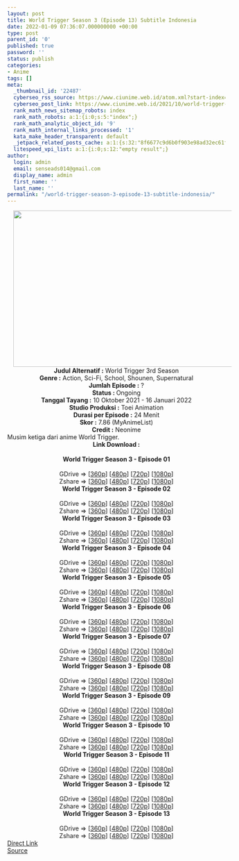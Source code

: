 ```yaml
---
layout: post
title: World Trigger Season 3 (Episode 13) Subtitle Indonesia
date: 2022-01-09 07:36:07.000000000 +00:00
type: post
parent_id: '0'
published: true
password: ''
status: publish
categories:
- Anime
tags: []
meta:
  _thumbnail_id: '22487'
  cyberseo_rss_source: https://www.ciunime.web.id/atom.xml?start-index=1
  cyberseo_post_link: https://www.ciunime.web.id/2021/10/world-trigger-season-3-subtitle.html
  rank_math_news_sitemap_robots: index
  rank_math_robots: a:1:{i:0;s:5:"index";}
  rank_math_analytic_object_id: '9'
  rank_math_internal_links_processed: '1'
  kata_make_header_transparent: default
  _jetpack_related_posts_cache: a:1:{s:32:"8f6677c9d6b0f903e98ad32ec61f8deb";a:2:{s:7:"expires";i:1663483227;s:7:"payload";a:0:{}}}
  litespeed_vpi_list: a:1:{i:0;s:12:"empty result";}
author:
  login: admin
  email: senseads014@gmail.com
  display_name: admin
  first_name: ''
  last_name: ''
permalink: "/world-trigger-season-3-episode-13-subtitle-indonesia/"
---
```

<div class="separator" style="clear: both; text-align: center;"><a href="https://blogger.googleusercontent.com/img/a/AVvXsEiE8xUBDZmAaF0PBzDrhqAWt-mKH6CRcPJO6vInqe5AjPnJSlfFkYR2uyDexIMPLIhkYHi9VmpUzNi7UJMgHEooMKDOOP-POjSUpapsYOIU0GPJGoDt1caiBMvViiLaXVoVRt9Q5DzfSgD38VorkDF7ubCQpnuJt64LqcN6YVZquh2DeUt2NHIlWVwR=s1280" style="margin-left: 1em; margin-right: 1em;"><img border="0" data-original-height="720" data-original-width="1280" height="360" src="{{ site.baseurl }}/assets/2022/01/AVvXsEiE8xUBDZmAaF0PBzDrhqAWt-mKH6CRcPJO6vInqe5AjPnJSlfFkYR2uyDexIMPLIhkYHi9VmpUzNi7UJMgHEooMKDOOP-POjSUpapsYOIU0GPJGoDt1caiBMvViiLaXVoVRt9Q5DzfSgD38VorkDF7ubCQpnuJt64LqcN6YVZquh2DeUt2NHIlWVwR=w640-h360" width="640" /></a></div>
<div class="separator" style="clear: both; text-align: center;"></div>
<div style="text-align: center;"><b>Judul</b><b><b> Alternatif</b> :</b> World Trigger 3rd Season</div>
<div style="text-align: center;"><b><b>Genre :</b></b> Action, Sci-Fi, School, Shounen, Supernatural</div>
<div style="text-align: center;"><b>Jumlah Episode :</b> ?<br /><b>Status :&nbsp;</b>Ongoing<br /><b>Tanggal Tayang :</b> 10 Oktober&nbsp;2021 - 16 Januari 2022<br /><b>Studio Produksi :</b>&nbsp;Toei Animation<br /><b>Durasi per Episode :</b> 24 Menit</div>
<div style="text-align: center;"><b>Skor :</b> 7.86 (MyAnimeList)</div>
<div style="text-align: center;"><b>Credit :</b>&nbsp;Neonime</div>
<div style="text-align: center;"></div>
<div style="text-align: justify;">Musim ketiga dari anime&nbsp;World Trigger.</div>
<div style="text-align: justify;"></div>
<div style="text-align: justify;"></div>
<div style="text-align: center;">
<div style="text-align: center;">
<div style="text-align: left;">
<div style="text-align: center;"><b>Link Download :</b></div>
<div style="text-align: center;"><b><br /></b></div>
<div style="text-align: center;"><span style="text-align: left;"><b>World Trigger Season 3&nbsp;</b></span><b>- Episode 01</b></div>
<div style="text-align: center;"><b><br /></b></div>
<div style="text-align: center;">GDrive =&gt; [<a href="https://mir.cr/0VBSSCSG" target="_blank" rel="noopener">360p</a>] [<a href="https://acefile.co/f/57173974/neonime_wot-s3-01-480p-zip" target="_blank" rel="noopener">480p</a>] [<a href="https://acefile.co/f/57174201/neonime_wot-s3-01-720p-zip" target="_blank" rel="noopener">720p</a>] [<a href="https://acefile.co/f/57174520/neonime_wot-s3-01-1080p-zip" target="_blank" rel="noopener">1080p</a>]</div>
<div style="text-align: center;">Zshare =&gt; [<a href="https://www96.zippyshare.com/v/o9qPhvNt/file.html" target="_blank" rel="noopener">360p</a>] [<a href="https://www29.zippyshare.com/v/aJfdSQnT/file.html" target="_blank" rel="noopener">480p</a>] [<a href="https://www17.zippyshare.com/v/7unkodkA/file.html" target="_blank" rel="noopener">720p</a>] [<a href="https://www88.zippyshare.com/v/kCMjtLuu/file.html" target="_blank" rel="noopener">1080p</a>]</div>
<div style="text-align: center;"></div>
<div style="text-align: center;">
<div><span style="text-align: left;"><b>World Trigger Season 3&nbsp;</b></span><b>- Episode 02</b></div>
<div><b><br /></b></div>
<div>GDrive =&gt; [<a href="https://mir.cr/0PSCHPQ2" target="_blank" rel="noopener">360p</a>] [<a href="https://acefile.co/f/57765968/neonime_wot-s3-02-480p-zip" target="_blank" rel="noopener">480p</a>] [<a href="https://acefile.co/f/57766241/neonime_wot-s3-02-720p-zip" target="_blank" rel="noopener">720p</a>] [<a href="https://acefile.co/f/57768406/neonime_wot-s3-02-1080p-zip" target="_blank" rel="noopener">1080p</a>]</div>
<div>Zshare =&gt; [<a href="https://www102.zippyshare.com/v/FCLn81dc/file.html" target="_blank" rel="noopener">360p</a>] [<a href="https://www19.zippyshare.com/v/qdW35a3n/file.html" target="_blank" rel="noopener">480p</a>] [<a href="https://www40.zippyshare.com/v/AAWPVyop/file.html" target="_blank" rel="noopener">720p</a>] [<a href="https://www104.zippyshare.com/v/DpUl9ocl/file.html" target="_blank" rel="noopener">1080p</a>]</div>
<div></div>
<div>
<div><span style="text-align: left;"><b>World Trigger Season 3&nbsp;</b></span><b>- Episode 03</b></div>
<div><b><br /></b></div>
<div>GDrive =&gt; [<a href="https://acefile.co/f/58300492/wot-s3-03-360p-samehadaku-care-mp4" target="_blank" rel="noopener">360p</a>] [<a href="https://acefile.co/f/58304772/neonime_wot-s3-03-480p-zip" target="_blank" rel="noopener">480p</a>] [<a href="https://acefile.co/f/58305027/neonime_wot-s3-03-720p-zip" target="_blank" rel="noopener">720p</a>] [<a href="https://acefile.co/f/58305316/neonime_wot-s3-03-1080p-zip" target="_blank" rel="noopener">1080p</a>]</div>
<div>Zshare =&gt; [<a href="https://www62.zippyshare.com/v/5mybzHYY/file.html" target="_blank" rel="noopener">360p</a>] [<a href="https://www46.zippyshare.com/v/LUK18nFH/file.html" target="_blank" rel="noopener">480p</a>] [<a href="https://www114.zippyshare.com/v/MY6vvkyW/file.html" target="_blank" rel="noopener">720p</a>] [<a href="https://www71.zippyshare.com/v/jlTjX3ft/file.html" target="_blank" rel="noopener">1080p</a>]</div>
</div>
<div></div>
<div>
<div><span style="text-align: left;"><b>World Trigger Season 3&nbsp;</b></span><b>- Episode 04</b></div>
<div><b><br /></b></div>
<div>GDrive =&gt; [<a href="https://acefile.co/f/58831763/wot-s3-04-360p-samehadaku-care-mp4" target="_blank" rel="noopener">360p</a>] [<a href="https://acefile.co/f/58835461/neonime_wot-s3-04-480p-zip" target="_blank" rel="noopener">480p</a>] [<a href="https://acefile.co/f/58835657/neonime_wot-s3-04-720p-zip" target="_blank" rel="noopener">720p</a>] [<a href="https://acefile.co/f/58835920/neonime_wot-s3-04-1080p-zip" target="_blank" rel="noopener">1080p</a>]</div>
<div>Zshare =&gt; [<a href="https://www91.zippyshare.com/v/FFDshQNI/file.html" target="_blank" rel="noopener">360p</a>] [<a href="https://www48.zippyshare.com/v/z40uHRCo/file.html" target="_blank" rel="noopener">480p</a>] [<a href="https://www25.zippyshare.com/v/mbrBwuGP/file.html" target="_blank" rel="noopener">720p</a>] [<a href="https://www16.zippyshare.com/v/H3Y5OWg3/file.html" target="_blank" rel="noopener">1080p</a>]</div>
</div>
<div></div>
<div>
<div><span style="text-align: left;"><b>World Trigger Season 3&nbsp;</b></span><b>- Episode 05</b></div>
<div><b><br /></b></div>
<div>GDrive =&gt; [<a href="https://acefile.co/f/59353031/wot-s3-05-360p-samehadaku-care-mp4" target="_blank" rel="noopener">360p</a>] [<a href="https://acefile.co/f/59388490/neonime_wot-s3-05-480p-zip" target="_blank" rel="noopener">480p</a>] [<a href="https://acefile.co/f/59388484/neonime_wot-s3-05-720p-zip" target="_blank" rel="noopener">720p</a>] [<a href="https://acefile.co/f/59388479/neonime_wot-s3-05-1080p-zip" target="_blank" rel="noopener">1080p</a>]</div>
<div>Zshare =&gt; [<a href="https://www49.zippyshare.com/v/HdypVbYO/file.html" target="_blank" rel="noopener">360p</a>] [<a href="https://www99.zippyshare.com/v/JKiWynn9/file.html" target="_blank" rel="noopener">480p</a>] [<a href="https://www79.zippyshare.com/v/ctAIbeAH/file.html" target="_blank" rel="noopener">720p</a>] [<a href="https://www16.zippyshare.com/v/6SF1gKBK/file.html" target="_blank" rel="noopener">1080p</a>]</div>
</div>
<div></div>
<div>
<div><span style="text-align: left;"><b>World Trigger Season 3&nbsp;</b></span><b>- Episode 06</b></div>
<div><b><br /></b></div>
<div>GDrive =&gt; [<a href="https://acefile.co/f/59939592/wot-s3-06-360p-samehadaku-care-mp4" target="_blank" rel="noopener">360p</a>] [<a href="https://acefile.co/f/59944942/neonime_wot-s3-06-480p-zip" target="_blank" rel="noopener">480p</a>] [<a href="https://acefile.co/f/59944939/neonime_wot-s3-06-720p-zip" target="_blank" rel="noopener">720p</a>] [<a href="https://acefile.co/f/59944930/neonime_wot-s3-06-1080p-zip" target="_blank" rel="noopener">1080p</a>]</div>
<div>Zshare =&gt; [<a href="https://www116.zippyshare.com/v/EaJCcKLl/file.html" target="_blank" rel="noopener">360p</a>] [<a href="https://www2.zippyshare.com/v/HME22f8l/file.html" target="_blank" rel="noopener">480p</a>] [<a href="https://www10.zippyshare.com/v/PZkx0Kwx/file.html" target="_blank" rel="noopener">720p</a>] [<a href="https://www44.zippyshare.com/v/QVnghSA6/file.html" target="_blank" rel="noopener">1080p</a>]</div>
</div>
<div></div>
<div>
<div><span style="text-align: left;"><b>World Trigger Season 3&nbsp;</b></span><b>- Episode 07</b></div>
<div><b><br /></b></div>
<div>GDrive =&gt; [<a href="https://acefile.co/f/60505256/wot-s3-07-360p-samehadaku-care-mp4" target="_blank" rel="noopener">360p</a>] [<a href="https://acefile.co/f/60509329/neonime_wot-s3-07-480p-zip" target="_blank" rel="noopener">480p</a>] [<a href="https://acefile.co/f/60509334/neonime_wot-s3-07-720p-zip" target="_blank" rel="noopener">720p</a>] [<a href="https://acefile.co/f/60509336/neonime_wot-s3-07-1080p-zip" target="_blank" rel="noopener">1080p</a>]</div>
<div>Zshare =&gt; [<a href="https://www13.zippyshare.com/v/yvZCKCiw/file.html" target="_blank" rel="noopener">360p</a>] [<a href="https://www86.zippyshare.com/v/JQBWICSd/file.html" target="_blank" rel="noopener">480p</a>] [<a href="https://www28.zippyshare.com/v/bQDJy7BY/file.html" target="_blank" rel="noopener">720p</a>] [<a href="https://www93.zippyshare.com/v/uNtr6xdR/file.html" target="_blank" rel="noopener">1080p</a>]</div>
</div>
<div></div>
<div>
<div><span style="text-align: left;"><b>World Trigger Season 3&nbsp;</b></span><b>- Episode 08</b></div>
<div><b><br /></b></div>
<div>GDrive =&gt; [<a href="https://acefile.co/f/61097963/wot-s3-08-360p-samehadaku-care-mp4" target="_blank" rel="noopener">360p</a>] [<a href="https://acefile.co/f/61101624/neonime_wot-s3-08-480p-zip" target="_blank" rel="noopener">480p</a>] [<a href="https://acefile.co/f/61101627/neonime_wot-s3-08-720p-zip" target="_blank" rel="noopener">720p</a>] [<a href="https://acefile.co/f/61101634/neonime_wot-s3-08-1080p-zip" target="_blank" rel="noopener">1080p</a>]</div>
<div>Zshare =&gt; [<a href="https://www83.zippyshare.com/v/Gxx6REOd/file.html" target="_blank" rel="noopener">360p</a>] [<a href="https://www24.zippyshare.com/v/a5OHkEbR/file.html" target="_blank" rel="noopener">480p</a>] [<a href="https://www110.zippyshare.com/v/mPSikqA9/file.html" target="_blank" rel="noopener">720p</a>] [<a href="https://www42.zippyshare.com/v/QEZSMK1v/file.html" target="_blank" rel="noopener">1080p</a>]</div>
</div>
<div></div>
<div>
<div><span style="text-align: left;"><b>World Trigger Season 3&nbsp;</b></span><b>- Episode 09</b></div>
<div><b><br /></b></div>
<div>GDrive =&gt; [<a href="https://acefile.co/f/61671901/wot-s3-09-360p-samehadaku-care-mp4" target="_blank" rel="noopener">360p</a>] [<a href="https://acefile.co/f/61681011/neonime_wot-s3-09-480p-zip" target="_blank" rel="noopener">480p</a>] [<a href="https://acefile.co/f/61681004/neonime_wot-s3-09-720p-zip" target="_blank" rel="noopener">720p</a>] [<a href="https://acefile.co/f/61681001/neonime_wot-s3-09-1080p-zip" target="_blank" rel="noopener">1080p</a>]</div>
<div>Zshare =&gt; [<a href="https://www1.zippyshare.com/v/jbye1WJd/file.html" target="_blank" rel="noopener">360p</a>] [<a href="https://www5.zippyshare.com/v/tGerUEJT/file.html" target="_blank" rel="noopener">480p</a>] [<a href="https://www45.zippyshare.com/v/egv05SO2/file.html" target="_blank" rel="noopener">720p</a>] [<a href="https://www8.zippyshare.com/v/cvvErk3F/file.html" target="_blank" rel="noopener">1080p</a>]</div>
</div>
<div></div>
<div>
<div><span style="text-align: left;"><b>World Trigger Season 3&nbsp;</b></span><b>- Episode 10</b></div>
<div><b><br /></b></div>
<div>GDrive =&gt; [<a href="https://acefile.co/f/62259801/wot-s3-10-360p-samehadaku-care-mp4" target="_blank" rel="noopener">360p</a>] [<a href="https://acefile.co/f/62262535/neonime_wot-s3-10-480p-zip" target="_blank" rel="noopener">480p</a>] [<a href="https://acefile.co/f/62262764/neonime_wot-s3-10-720p-zip" target="_blank" rel="noopener">720p</a>] [<a href="https://acefile.co/f/62262979/neonime_wot-s3-10-1080p-zip" target="_blank" rel="noopener">1080p</a>]</div>
<div>Zshare =&gt; [<a href="https://www101.zippyshare.com/v/DGyYr0AI/file.html" target="_blank" rel="noopener">360p</a>] [<a href="https://www45.zippyshare.com/v/uaxpZwjp/file.html" target="_blank" rel="noopener">480p</a>] [<a href="https://www63.zippyshare.com/v/7pmx6FaI/file.html" target="_blank" rel="noopener">720p</a>] [<a href="https://www81.zippyshare.com/v/txBfLWSK/file.html" target="_blank" rel="noopener">1080p</a>]</div>
</div>
<div></div>
<div>
<div><span style="text-align: left;"><b>World Trigger Season 3&nbsp;</b></span><b>- Episode 11</b></div>
<div><b><br /></b></div>
<div>GDrive =&gt; [<a href="https://acefile.co/f/62852204/wot-s3-11-360p-samehadaku-care-mp4" target="_blank" rel="noopener">360p</a>] [<a href="https://acefile.co/f/62852207/wot-s3-11-480p-samehadaku-care-mp4" target="_blank" rel="noopener">480p</a>] [<a href="https://acefile.co/f/62852507/wot-s3-11-mp4hd-samehadaku-care-mp4" target="_blank" rel="noopener">720p</a>] [<a href="https://acefile.co/f/62852970/wot-s3-11-fullhd-samehadaku-care-mp4" target="_blank" rel="noopener">1080p</a>]</div>
<div>Zshare =&gt; [<a href="https://www87.zippyshare.com/v/4WPutmI0/file.html" target="_blank" rel="noopener">360p</a>] [<a href="https://www2.zippyshare.com/v/nSApPGPi/file.html" target="_blank" rel="noopener">480p</a>] [<a href="https://www45.zippyshare.com/v/eIqJV8P1/file.html" target="_blank" rel="noopener">720p</a>] [<a href="https://www7.zippyshare.com/v/7AEFKedG/file.html" target="_blank" rel="noopener">1080p</a>]</div>
</div>
<div></div>
<div>
<div><span style="text-align: left;"><b>World Trigger Season 3&nbsp;</b></span><b>- Episode 12</b></div>
<div><b><br /></b></div>
<div>GDrive =&gt; [<a href="https://acefile.co/f/63530819/wot-s3-12-360p-samehadaku-care-mp4" target="_blank" rel="noopener">360p</a>] [<a href="https://acefile.co/f/63533935/neonime_wot-s3-12-480p-zip" target="_blank" rel="noopener">480p</a>] [<a href="https://acefile.co/f/63534187/neonime_wot-s3-12-720p-zip" target="_blank" rel="noopener">720p</a>] [<a href="https://acefile.co/f/63534633/neonime_wot-s3-12-1080p-zip" target="_blank" rel="noopener">1080p</a>]</div>
<div>Zshare =&gt; [<a href="https://www110.zippyshare.com/v/HchrraWY/file.html" target="_blank" rel="noopener">360p</a>] [<a href="https://www14.zippyshare.com/v/KNIfJXXe/file.html" target="_blank" rel="noopener">480p</a>] [<a href="https://www111.zippyshare.com/v/ia1GsPHH/file.html" target="_blank" rel="noopener">720p</a>] [<a href="https://www13.zippyshare.com/v/unDdHF6Y/file.html" target="_blank" rel="noopener">1080p</a>]</div>
</div>
<div></div>
<div>
<div><span style="text-align: left;"><b>World Trigger Season 3&nbsp;</b></span><b>- Episode 13</b></div>
<div><b><br /></b></div>
<div>GDrive =&gt; [<a href="https://acefile.co/f/64766135/wot-s3-13-360p-samehadaku-care-mp4" target="_blank" rel="noopener">360p</a>] [<a href="https://acefile.co/f/64768121/neonime_wot-s3-13-480p-zip" target="_blank" rel="noopener">480p</a>] [<a href="https://acefile.co/f/64775299/neonime_wot-s3-13-720p-zip" target="_blank" rel="noopener">720p</a>] [<a href="https://acefile.co/f/64775294/neonime_wot-s3-13-1080p-zip" target="_blank" rel="noopener">1080p</a>]</div>
<div>Zshare =&gt; [<a href="https://www20.zippyshare.com/v/V1xqiDUK/file.html" target="_blank" rel="noopener">360p</a>] [<a href="https://www95.zippyshare.com/v/YD1QawUv/file.html" target="_blank" rel="noopener">480p</a>] [<a href="https://www27.zippyshare.com/v/ZHdFMlLp/file.html" target="_blank" rel="noopener">720p</a>] [<a href="https://www95.zippyshare.com/v/Kb2GQQG8/file.html" target="_blank" rel="noopener">1080p</a>]</div>
</div>
</div>
</div>
</div>
</div>
<link rel="stylesheet" href="https://cdnjs.cloudflare.com/ajax/libs/font-awesome/4.7.0/css/font-awesome.min.css" />
<div class="divbtn"> <a href="https://handymansurrender.com/fihup8buzv?key=94550f7ce39444073321dde3b8782f97" class="btn"><i class="fa fa-download"></i> Direct Link</a> <br /><a href="https://www.ciunime.web.id/2021/10/world-trigger-season-3-subtitle.html">Source</a> </div>
